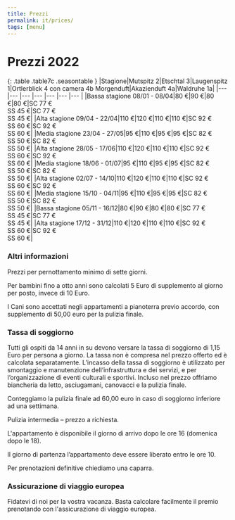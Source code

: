 ```yaml
---
title: Prezzi
permalink: it/prices/
tags: [menu]
---
```


# Prezzi 2022

{: .table .table7c .seasontable }
|Stagione|Mutspitz 2|Etschtal 3|Laugenspitz 1|Ortlerblick 4 con camera 4b Morgenduft|Akazienduft 4a|Waldruhe 1a|
|--- |--- |--- |--- |--- |--- |--- |
|Bassa stagione 08/01 - 08/04|80 €|90 €|80 €|80 €|SC 77 €<br />SS 45 €|SC 77 €<br />SS 45 €|
|Alta stagione 09/04 - 22/04|110 €|120 €|110 €|110 €|SC 92 €<br />SS 60 €|SC 92 €<br />SS 60 €|
|Media stagione 23/04 - 27/05|95 €|110 €|95 €|95 €|SC 82 €<br />SS 50 €|SC 82 €<br />SS 50 €|
|Alta stagione 28/05 - 17/06|110 €|120 €|110 €|110 €|SC 92 €<br />SS 60 €|SC 92 €<br />SS 60 €|
|Media stagione 18/06 - 01/07|95 €|110 €|95 €|95 €|SC 82 €<br />SS 50 €|SC 82 €<br />SS 50 €|
|Alta stagione 02/07 - 14/10|110 €|120 €|110 €|110 €|SC 92 €<br />SS 60 €|SC 92 €<br />SS 60 €|
|Media stagione 15/10 - 04/11|95 €|110 €|95 €|95 €|SC 82 €<br />SS 50 €|SC 82 €<br />SS 50 €|
|Bassa stagione 05/11 - 16/12|80 €|90 €|80 €|80 €|SC 77 €<br />SS 45 €|SC 77 €<br />SS 45 €|
|Alta stagione 17/12 - 31/12|110 €|120 €|110 €|110 €|SC 92 €<br />SS 60 €|SC 92 €<br />SS 60 €|

### Altri informazioni

Prezzi per pernottamento minimo di sette giorni.

Per bambini fino a otto anni sono calcolati 5 Euro di supplemento al giorno per posto, invece di 10 Euro.

I Cani sono accettati negli appartamenti a pianoterra previo accordo, con supplemento di 50,00 euro per la pulizia finale.

### Tassa di soggiorno

Tutti gli ospiti da 14 anni in su devono versare la tassa di soggiorno di 1,15 Euro per persona a giorno. La tassa non è compresa nel prezzo offerto ed è calcolata separatamente. L’incasso della tassa di soggiorno è utilizzato per smontaggio e manutenzione dell’infrastruttura e dei servizi, e per l’organizzazione di eventi culturali e sportivi. Incluso nel prezzo offriamo biancheria da letto, asciugamani, canovacci e la pulizia finale.

Conteggiamo la pulizia finale ad 60,00 euro in caso di soggiorno inferiore ad una settimana.

Pulizia intermedia – prezzo a richiesta.

L'appartamento è disponibile il giorno di arrivo dopo le ore 16 (domenica dopo le 18).

Il giorno di partenza l’appartamento deve essere liberato entro le ore 10.

Per prenotazioni definitive chiediamo una caparra.

### Assicurazione di viaggio europea

Fidatevi di noi per la vostra vacanza. Basta calcolare facilmente il premio prenotando con  l'assicurazione di viaggio europea.
